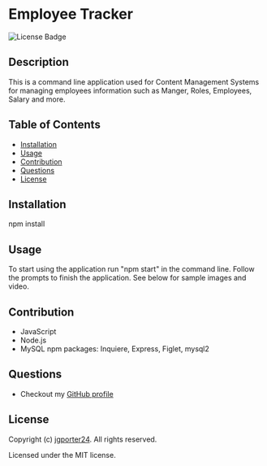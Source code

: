 
# Employee Tracker
![License Badge](https://img.shields.io/github/license/jgporter24/employee_tracker?label=license&style=for-the-badge)

## Description
This is a command line application used for Content Management Systems for managing employees information such as Manger, Roles, Employees, Salary and more. 

## Table of Contents
* [Installation](#installation)
* [Usage](#usage)
* [Contribution](#contribution)
* [Questions](#questions)
* [License](#license)
    
## Installation
npm install

## Usage
To start using the application run "npm start" in the command line. Follow the prompts to finish the application. See below for sample images and video. 



## Contribution
* JavaScript
* Node.js
* MySQL
npm packages: Inquiere, Express, Figlet, mysql2

## Questions
* Checkout my [GitHub profile](https://github.com/jgporter24) 
    
## License
Copyright (c) [jgporter24](https://github.com/jgporter24). All rights reserved.
    
Licensed under the MIT license.
    
  